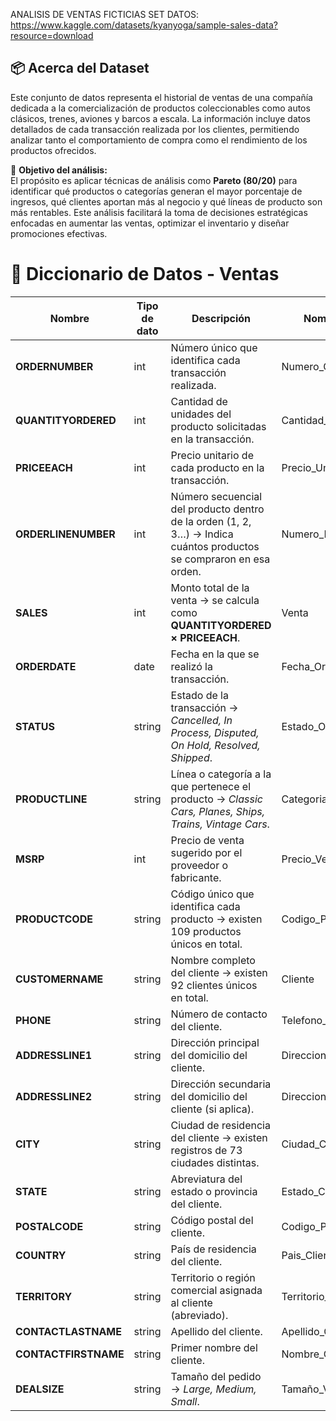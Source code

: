 ANALISIS DE VENTAS FICTICIAS
SET DATOS: https://www.kaggle.com/datasets/kyanyoga/sample-sales-data?resource=download

## 📦 Acerca del Dataset

Este conjunto de datos representa el historial de ventas de una compañía dedicada a la comercialización de productos coleccionables como autos clásicos, trenes, aviones y barcos a escala. 
La información incluye datos detallados de cada transacción realizada por los clientes, permitiendo analizar tanto el comportamiento de compra como el rendimiento de los productos ofrecidos.

🔎 **Objetivo del análisis:**  
El propósito es aplicar técnicas de análisis como **Pareto (80/20)** para identificar qué productos o categorías generan el mayor porcentaje de ingresos, qué clientes aportan más al negocio y qué líneas de producto son más rentables.
Este análisis facilitará la toma de decisiones estratégicas enfocadas en aumentar las ventas, optimizar el inventario y diseñar promociones efectivas.


# 📖 Diccionario de Datos - Ventas

| **Nombre**          | **Tipo de dato** | **Descripción**                                                                                              | **Nombre en español**          |
|---------------------|------------------|-------------------------------------------------------------------------------------------------------------|-------------------------------|
| **ORDERNUMBER**     | int              | Número único que identifica cada transacción realizada.                                                      | Numero_Orden                  |
| **QUANTITYORDERED** | int              | Cantidad de unidades del producto solicitadas en la transacción.                                             | Cantidad_Ordenada             |
| **PRICEEACH**       | int              | Precio unitario de cada producto en la transacción.                                                          | Precio_Unitario               |
| **ORDERLINENUMBER** | int              | Número secuencial del producto dentro de la orden (1, 2, 3…) → Indica cuántos productos se compraron en esa orden. | Numero_Linea_Orden            |
| **SALES**           | int              | Monto total de la venta → se calcula como **QUANTITYORDERED × PRICEEACH**.                                   | Venta                         |
| **ORDERDATE**       | date             | Fecha en la que se realizó la transacción.                                                                   | Fecha_Orden                   |
| **STATUS**          | string           | Estado de la transacción → *Cancelled, In Process, Disputed, On Hold, Resolved, Shipped*.                    | Estado_Orden                  |
| **PRODUCTLINE**     | string           | Línea o categoría a la que pertenece el producto → *Classic Cars, Planes, Ships, Trains, Vintage Cars*.      | Categoria_Producto            |
| **MSRP**            | int              | Precio de venta sugerido por el proveedor o fabricante.                                                      | Precio_Venta_Sugerido         |
| **PRODUCTCODE**     | string           | Código único que identifica cada producto → existen 109 productos únicos en total.                           | Codigo_Producto               |
| **CUSTOMERNAME**    | string           | Nombre completo del cliente → existen 92 clientes únicos en total.                                           | Cliente                       |
| **PHONE**           | string           | Número de contacto del cliente.                                                                              | Telefono_Cliente              |
| **ADDRESSLINE1**    | string           | Dirección principal del domicilio del cliente.                                                              | Direccion_Principal_Cliente   |
| **ADDRESSLINE2**    | string           | Dirección secundaria del domicilio del cliente (si aplica).                                                 | Direccion_Secundaria_Cliente  |
| **CITY**            | string           | Ciudad de residencia del cliente → existen registros de 73 ciudades distintas.                              | Ciudad_Cliente                |
| **STATE**           | string           | Abreviatura del estado o provincia del cliente.                                                             | Estado_Cliente                |
| **POSTALCODE**      | string           | Código postal del cliente.                                                                                   | Codigo_Postal                 |
| **COUNTRY**         | string           | País de residencia del cliente.                                                                              | Pais_Cliente                  |
| **TERRITORY**       | string           | Territorio o región comercial asignada al cliente (abreviado).                                               | Territorio_Cliente            |
| **CONTACTLASTNAME** | string           | Apellido del cliente.                                                                                        | Apellido_Cliente              |
| **CONTACTFIRSTNAME**| string           | Primer nombre del cliente.                                                                                   | Nombre_Cliente                |
| **DEALSIZE**        | string           | Tamaño del pedido → *Large, Medium, Small*.                                                                 | Tamaño_Venta                  |
